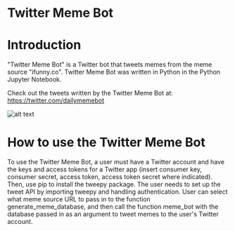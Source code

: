 # Twitter Meme Bot
Introduction
=============
"Twitter Meme Bot" is a Twitter bot that tweets memes from the meme source "ifunny.co". Twitter Meme Bot was written in Python in the Python Jupyter Notebook. 

Check out the tweets written by the Twitter Meme Bot at: https://twitter.com/dailymemebot

![alt text](https://drive.google.com/file/d/0B91vN2tqC4-CS2h1VGtKOVZEb2s/view?usp=sharing)

How to use the Twitter Meme Bot
===============================
To use the Twitter Meme Bot, a user must have a Twitter account and have the keys and access tokens for a Twitter app (insert consumer key, consumer secret, access token, access token secret where indicated). Then, use pip to install the tweepy package. The user needs to set up the tweet API by importing tweepy and handling authentication. User can select what meme source URL to pass in to the function generate_meme_database, and then call the function meme_bot with the database passed in as an argument to tweet memes to the user's Twitter account.
